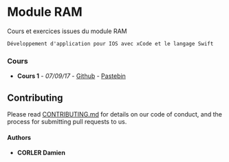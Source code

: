 # Module RAM

Cours et exercices issues du module RAM
```
Développement d'application pour IOS avec xCode et le langage Swift
```

### Cours

* **Cours 1** - *07/09/17* - [Github](https://github.com/WanFoxOne/Module_RAM/blob/master/Cours_1.swift) - [Pastebin](https://pastebin.com/ubefTeA0)

## Contributing

Please read [CONTRIBUTING.md](https://gist.github.com/PurpleBooth/b24679402957c63ec426) for details on our code of conduct, and the process for submitting pull requests to us.

#### Authors

* **CORLER Damien**
